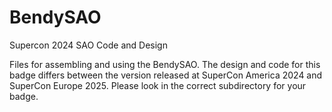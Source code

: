 # BendySAO


Supercon 2024 SAO Code and Design

Files for assembling and using the BendySAO. The design and code for this badge differs between the version released at SuperCon America 2024 and SuperCon Europe 2025. Please look in the correct subdirectory for your badge.



